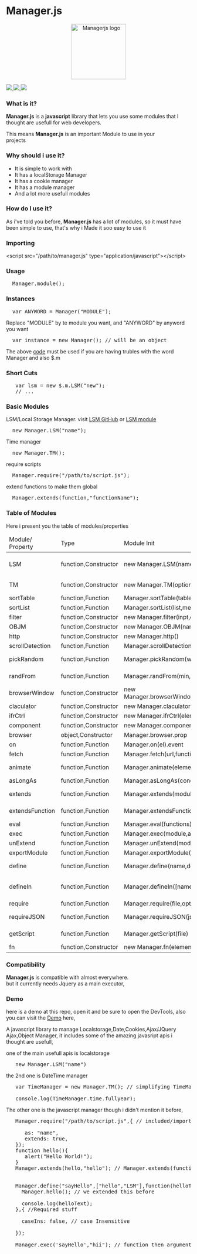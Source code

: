 <h1><b>Manager.js</b></h1>

<p align="center">
  <img src="./favicon.png" width="150px" alt="Managerjs logo"/>
</p>

<a href="https://github.com/NextSpot045/Managerjs/">
   <img src="https://img.shields.io/github/forks/NextSpot045/Managerjs.svg?style=social&label=Forks&maxAge=2592000" >
   <img src="https://img.shields.io/github/stars/NextSpot045/Managerjs.svg?style=social&label=Stars&maxAge=2592000" >
   <img src="https://img.shields.io/github/watchers/NextSpot045/Managerjs.svg?style=social&label=Watchers&maxAge=2592000" >
</a>

<h3>What is it?</h3>

<p><b>Manager.js</b> is a <b>javascript</b> library that lets you use  
some modules that I thought are usefull for web developers.</p>  
  
This means <b>Manager.js</b> is an important Module to use in your  
projects

<h3>Why should i use it?</h3>
<ul class="list-list">
	<li><icon></icon>It is simple to work with</li>
	<li><icon></icon>It has a localStorage Manager</li>
	<li><icon></icon>It has a cookie manager</li>
	<li><icon></icon>It has a module manager</li>
	<li><icon></icon>And a lot more usefull modules</li>
</ul>

<h3>How do I use it?</h3>

<p>As i've told you before, <b>Manager.js</b> has a lot of modules,  
so it must have been simple to use, that's why i  
Made it soo easy to use it</p>

<h3>Importing</h3>

<div class="mngr-code htmlHigh">
&lt;script src="/path/to/manager.js" type="application/javascript">&lt;/script>
</div>

<h3>Usage</h3>

<pre class="mngr-code jsHigh">
  Manager.module();
</pre>

<h3>Instances</h3>

<pre class="mngr-code jsHigh">
  var ANYWORD = Manager("MODULE");
</pre>

<p>Replace "MODULE" by te module you want, and "ANYWORD" by anyword you want</p>

<pre class="mngr-code jsHigh" id="codeBlock_0">
  var instance = new Manager(); // will be an object
</pre>

<p>The above <a href="#codeBlock_0">code</a> must be used if you are having trubles with the word Manager and also $.m</p>

<h3>Short Cuts</h3>
<pre class="mngr-code jsHigh">
   var lsm = new $.m.LSM("new");
   // ...
</pre>

<h3>Basic Modules</h3>
LSM/Local Storage Manager. visit <a href="https://github.com/kevinJ045/LSM_js/">LSM GitHub</a> or <a href="javascript:void(0)" data-href="/LSM" class="nav__link">LSM module</a>
<pre class="mngr-code jsHigh">
  new Manager.LSM("name");
</pre>
Time manager
<pre class="mngr-code jsHigh">
  new Manager.TM();
</pre>
require scripts
<pre class="mngr-code jsHigh">
  Manager.require("/path/to/script.js");
</pre>
extend functions to make them global
<pre class="mngr-code jsHigh">
  Manager.extends(function,"functionName");
</pre>

<h3>Table of Modules</h3>
<p>Here i present you the table of modules/properties</p>
<div class="tableContr free">
  <table>
    <thead>
      <tr>
        <td>Module/<br>Property</td>
        <td>Type</td>
        <td>Module Init</td>
        <td>Use</td>
      </tr>
    </thead>
    <tbody>
      <tr>
      <td>LSM</td>
      <td>function,Constructor
      <td>new Manager.LSM(name,options)</td>
      <td>Managing localStorage,sessionStorage 7 cookies</td>
      </tr>
      <tr>
      <td>TM</td>
      <td>function,Constructor
      <td>new Manager.TM(options)</td>
      <td>Managing Date() and time functions</td>
      </tr>
      <tr>
      <td>sortTable</td>
      <td>function,Function
      <td>Manager.sortTable(table,method)</td>
      <td>Sorting Tables</td>
      </tr>
      <tr>
      <td>sortList</td>
      <td>function,Function
      <td>Manager.sortList(list,method)</td>
      <td>Sorting Lists</td>
      </tr>
      <tr>
      <td>filter</td>
      <td>function,Constructor
      <td>new Manager.filter(inpt,element,options)</td>
      <td>Filtering elements like: div,li,td,tr</td>
      </tr>
      <tr>
      <td>OBJM</td>
      <td>function,Constructor
      <td>new Manager.OBJM(name)</td>
      <td>Managing Object Controllers</td>
      </tr>
      <tr>
      <td>http</td>
      <td>function,Constructor
      <td>new Manager.http()</td>
      <td>Managing Ajax/XMLHttpRequest</td>
      </tr>
      <tr>
      <td>scrollDetection</td>
      <td>function,Function
      <td>Manager.scrollDetection(el,options)</td>
      <td>Detecting scroll direction</td>
      </tr>
      <tr>
      <td>pickRandom</td>
      <td>function,Function
      <td>Manager.pickRandom(words)</td>
      <td>Picking a random word from words</td>
      </tr>
      <tr>
      <td>randFrom</td>
      <td>function,Function
      <td>Manager.randFrom(min,max)</td>
      <td>Picking a random interval from 2 numbers, min & max</td>
      </tr>
      <tr>
      <td>browserWindow</td>
      <td>function,Constructor
      <td>new Manager.browserWindow(onpageshow,onpagehide)</td>
      <td>Managing the window,onpageshow,onpagehide</td>
      </tr>
      <tr>
      <td>claculator</td>
      <td>function,Constructor
      <td>new Manager.claculator(args)</td>
      <td>Calculating numbers</td>
      </tr>
      <tr>
      <td>ifrCtrl</td>
      <td>function,Constructor
      <td>new Manager.ifrCtrl(element)</td>
      <td>Controlling iframes</td>
      </tr>
      <tr>
      <td>component</td>
      <td>function,Constructor
      <td>new Manager.component(element)</td>
      <td>Managing & Creating elements</td>
      </tr>
      <tr>
      <td>browser</td>
      <td>object,Constructor
      <td>Manager.browser.prop</td>
      <td>Getting the browser info</td>
      </tr>
      <tr>
      <td>on</td>
      <td>function,Function
      <td>Manager.on(el).event</td>
      <td>Event Handler for manager</td>
      </tr>
      <tr>
      <td>fetch</td>
      <td>function,Function
      <td>Manager.fetch(url,functions,options)</td>
      <td>Fetches data as json,xml,text...</td>
      </tr>
      <tr>
      <td>animate</td>
      <td>function,Function
      <td>Manager.animate(element,keyframes,count,time)</td>
      <td>Css Animations from a javascript object</td>
      </tr>
      <tr>
      <td>asLongAs</td>
      <td>function,Function
      <td>Manager.asLongAs(condition)</td>
      <td>While loop</td>
      </tr>
      <tr>
      <td>extends</td>
      <td>function,Function
      <td>Manager.extends(module,name,isUpdate)</td>
      <td>Importing/defining function to Manager</td>
      </tr>
      <tr>
      <td>extendsFunction</td>
      <td>function,Function
      <td>Manager.extendsFunction(module,fun,isUpdate)</td>
      <td>Importing/defining function from strings to Manager</td>
      </tr>
      <tr>
      <td>eval</td>
      <td>function,Function
      <td>Manager.eval(functions)</td>
      <td>Run A Function from String</td>
      </tr>
      <tr>
      <td>exec</td>
      <td>function,Function
      <td>Manager.exec(module,args)</td>
      <td>Executes A module</td>
      </tr>
      <tr>
      <td>unExtend</td>
      <td>function,Function
      <td>Manager.unExtend(module)</td>
      <td>Removes a module</td>
      </tr>
      <tr>
      <td>exportModule</td>
      <td>function,Function
      <td>Manager.exportModule(module)</td>
      <td>Exporting imported modules</td>
      </tr>
      <tr>
      <td>define</td>
      <td>function,Function
      <td>Manager.define(name,dependencies,module,options)</td>
      <td>Importing/defining function to Manager with dependencies</td>
      </tr>
      <tr>
      <td>defineIn</td>
      <td>function,Function
      <td>Manager.defineIn([name,module],module2)</td>
      <td>Importing/defining function to An Object with/without dependencies</td>
      </tr>
      <tr>
      <td>require</td>
      <td>function,Function
      <td>Manager.require(file,options)</td>
      <td>Importing scripts</td>
      </tr>
      <tr>
      <td>requireJSON</td>
      <td>function,Function
      <td>Manager.requireJSON(json,prop)</td>
      <td>Importing Objects from JSON files</td>
      </tr>
      <tr>
      <td>getScript</td>
      <td>function,Function
      <td>Manager.getScript(file)</td>
      <td>Get a module from a well formatted manager/javascript file</td>
      </tr>
      <tr>
      <td>fn</td>
      <td>function,Constructor
      <td>new Manager.fn(element).prop(args)</td>
      <td>Jquery Init</td>
      </tr>    
    </tbody>
  </table>
</div>

<h3> Compatibility</h3>

<b>Manager.js</b> is compatible with almost everywhere.  
but it currently needs Jquery as a main executor,

<h3> Demo</h3>

<p>here is a demo at this repo,
open it and be sure to open the DevTools,
also you can visit the <a href="https://mngrjs.netlify.app/">Demo</a> here,</p>

<p>A javascript library to manage Localstorage,Date,Cookies,Ajax/JQuery Ajax,Object Manager, it includes some of the amazing javasript apis i thought are usefull,</p>

one of the main usefull apis is localstorage
<pre class="mngr-code jsHigh">
   new Manager.LSM("name")
</pre>
the 2nd one is DateTime manager
<pre class="mngr-code jsHigh">
   var TimeManager = new Manager.TM(); // simplifying TimeManager<br>
   console.log(TimeManager.time.fullyear);
</pre>
The other one is the javascript manager though i didn't mention it before,
<pre class="mngr-code jsHigh">
   Manager.require("/path/to/script.js",{ // included/imported<br>
      as: "name",
      extends: true,
   });
   function hello(){ 
      alert("Hello World!");
   }
   Manager.extends(hello,"hello"); // Manager.extends(function,"functionName"); <br>

   Manager.define("sayHello",["hello","LSM"],function(helloText){
     Manager.hello(); // we extended this before <br>
     console.log(helloText);
   },{ //Required stuff <br>
     caseIns: false, // case Insensitive <br>
   });

   Manager.exec('sayHello',"hii"); // function then arguments <br>
</pre>
